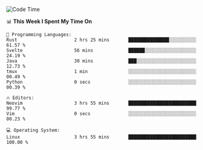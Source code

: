 <!-- [![Top Langs](https://github-readme-stats.vercel.app/api/top-langs/?username=gagahsyuja&theme=dracula&hide_border=true&border_radius=7)](https://github.com/anuraghazra/github-readme-stats) -->

<!--START_SECTION:waka-->
![Code Time](http://img.shields.io/badge/Code%20Time-397%20hrs%2032%20mins-blue)

📊 **This Week I Spent My Time On** 

```text
💬 Programming Languages: 
Rust                     2 hrs 25 mins       ███████████████░░░░░░░░░░   61.57 % 
Svelte                   56 mins             ██████░░░░░░░░░░░░░░░░░░░   24.19 % 
Java                     30 mins             ███░░░░░░░░░░░░░░░░░░░░░░   12.73 % 
tmux                     1 min               ░░░░░░░░░░░░░░░░░░░░░░░░░   00.49 % 
Python                   0 secs              ░░░░░░░░░░░░░░░░░░░░░░░░░   00.39 % 

🔥 Editors: 
Neovim                   3 hrs 55 mins       █████████████████████████   99.77 % 
Vim                      0 secs              ░░░░░░░░░░░░░░░░░░░░░░░░░   00.23 % 

💻 Operating System: 
Linux                    3 hrs 55 mins       █████████████████████████   100.00 % 
```


<!--END_SECTION:waka-->
